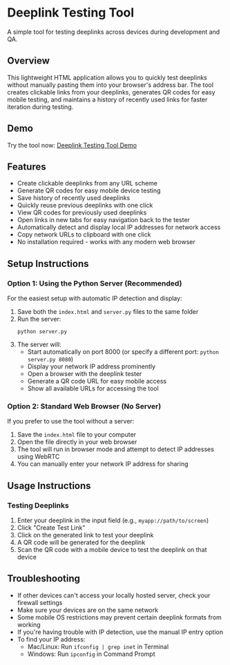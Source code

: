 # Deeplink Testing Tool

A simple tool for testing deeplinks across devices during development and QA.

## Overview

This lightweight HTML application allows you to quickly test deeplinks without manually pasting them into your browser's address bar. The tool creates clickable links from your deeplinks, generates QR codes for easy mobile testing, and maintains a history of recently used links for faster iteration during testing.

## Demo

Try the tool now: [Deeplink Testing Tool Demo](https://coreyphillips.github.io/deep-link-testing/)

## Features

- Create clickable deeplinks from any URL scheme
- Generate QR codes for easy mobile device testing
- Save history of recently used deeplinks
- Quickly reuse previous deeplinks with one click
- View QR codes for previously used deeplinks
- Open links in new tabs for easy navigation back to the tester
- Automatically detect and display local IP addresses for network access
- Copy network URLs to clipboard with one click
- No installation required - works with any modern web browser

## Setup Instructions

### Option 1: Using the Python Server (Recommended)

For the easiest setup with automatic IP detection and display:

1. Save both the `index.html` and `server.py` files to the same folder
2. Run the server:
   ```
   python server.py
   ```
3. The server will:
    - Start automatically on port 8000 (or specify a different port: `python server.py 8080`)
    - Display your network IP address prominently
    - Open a browser with the deeplink tester
    - Generate a QR code URL for easy mobile access
    - Show all available URLs for accessing the tool

### Option 2: Standard Web Browser (No Server)

If you prefer to use the tool without a server:

1. Save the `index.html` file to your computer
2. Open the file directly in your web browser
3. The tool will run in browser mode and attempt to detect IP addresses using WebRTC
4. You can manually enter your network IP address for sharing

## Usage Instructions

### Testing Deeplinks

1. Enter your deeplink in the input field (e.g., `myapp://path/to/screen`)
2. Click "Create Test Link"
3. Click on the generated link to test your deeplink
4. A QR code will be generated for the deeplink
5. Scan the QR code with a mobile device to test the deeplink on that device

## Troubleshooting

- If other devices can't access your locally hosted server, check your firewall settings
- Make sure your devices are on the same network
- Some mobile OS restrictions may prevent certain deeplink formats from working
- If you're having trouble with IP detection, use the manual IP entry option
- To find your IP address:
    - Mac/Linux: Run `ifconfig | grep inet` in Terminal
    - Windows: Run `ipconfig` in Command Prompt
